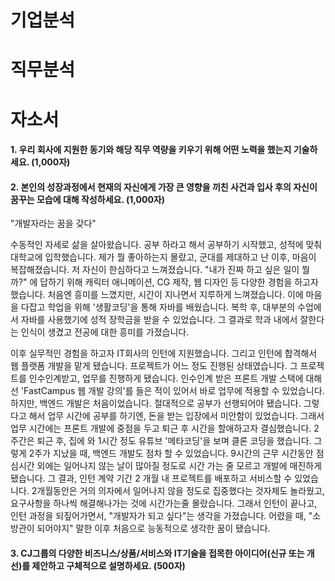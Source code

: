# 기업분석
# 직무분석
# 자소서
#### 1. 우리 회사에 지원한 동기와 해당 직무 역량을 키우기 위해 어떤 노력을 했는지 기술하세요. (1,000자)

#### 2. 본인의 성장과정에서 현재의 자신에게 가장 큰 영향을 끼친 사건과 입사 후의 자신이 꿈꾸는 모습에 대해 작성하세요. (1,000자)

"개발자라는 꿈을 갖다"

수동적인 자세로 삶을 살아왔습니다. 공부 하라고 해서 공부하기 시작했고, 성적에 맞춰 대학교에 입학했습니다. 제가 뭘 좋아하는지 몰랐고, 군대를 제대하고 난 이후, 마음이 복잡해졌습니다.  저 자신이 한심하다고 느껴졌습니다. "내가 진짜 하고 싶은 일이 뭘까?" 에 답하기 위해 캐릭터 애니메이션, CG 제작, 웹 디자인 등 다양한 경험을 하고자 했습니다. 처음엔 흥미를 느꼈지만, 시간이 지나면서 지루하게 느껴졌습니다. 이에 마음을 다잡고 학업을 위해 '생활코딩'을 통해 자바를 배웠습니다. 복학 후, 대부분의 수업에서 자바를 사용했기에 성적 장학금을 받을 수 있었습니다. 그 결과로 학과 내에서 잘한다는 인식이 생겼고 전공에 대한 흥미를 가졌습니다.

이후 실무적인 경험을 하고자 IT회사의 인턴에 지원했습니다. 그리고 인턴에 합격해서 웹 플랫폼 개발을 맡게 됐습니다. 프로젝트가 어느 정도 진행된 상태였습니다. 그 프로젝트를 인수인계받고, 업무를 진행하게 됐습니다. 인수인계 받은 프론트 개발 스택에 대해선 'FastCampus 웹 개발 강의'를 들은 적이 있어서 바로 업무에 적용할 수 있었습니다. 하지만, 백엔드 개발은 처음이었습니다. 절대적으로 공부가 선행되어야 됐습니다. 그렇다고 해서 업무 시간에 공부를 하기엔, 돈을 받는 입장에서 미안함이 있었습니다. 그래서 업무 시간에는 프론트 개발에 중점을 두고 퇴근 후 시간을 할애하고자 결심했습니다. 2주간은 퇴근 후, 집에 와 1시간 정도 유튜브 '메타코딩'을 보며 클론 코딩을 했습니다. 그렇게 2주가 지났을 때, 백엔드 개발도 점차 할 수 있었습니다. 9시간의 근무 시간동안 점심시간 외에는 일어나지 않는 날이 많아질 정도로 시간 가는 줄 모르고 개발에 매진하게 됐습니다. 그 결과, 인턴 계약 기간 2 개월 내 프로젝트를 배포하고 서비스할 수 있었습니다. 2개월동안은 거의 의자에서 일어나지 않을 정도로 집중했다는 것자체도 놀라웠고, 요구사항을 하나씩 해결해나가는 것에 시간가는줄 몰랐습니다. 그래서 인턴이 끝나고, 인턴 과정을 되짚어가면서, "개발자가 되고 싶다"는 생각을 가졌습니다. 어렸을 때, "소방관이 되어야지" 말한 이후 처음으로 능동적으로 생각한 꿈이 됐습니다.
#### 3. CJ그룹의 다양한 비즈니스/상품/서비스와 IT기술을 접목한 아이디어(신규 또는 개선)를 제안하고 구체적으로 설명하세요. (500자)

